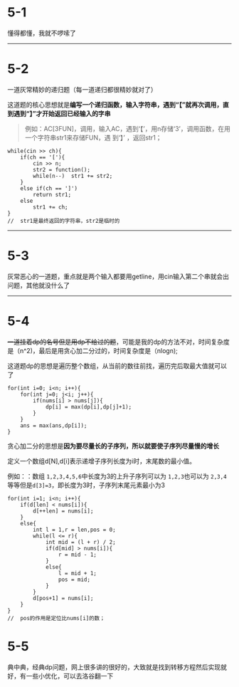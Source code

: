 # 5-1

懂得都懂，我就不啰嗦了

***

# 5-2

一道灰常精妙的递归题（每一道递归都很精妙就对了）

这道题的核心思想就是**编写一个递归函数，输入字符串，遇到“【”就再次调用，直到遇到“】”才开始返回已经输入的字串**

> 例如：AC[3FUN]，调用，输入AC，遇到‘【’，用n存储‘3’，调用函数，在用一个字符串str1来存储FUN，遇	     到‘】’ ，返回str1；

```
while(cin >> ch){
	if(ch == '['){
		cin >> n;
		str2 = function();
		while(n--)	str1 += str2;
	}
	else if(ch == ']')
		return str1;
	else
		str1 += ch;
}
//	str1是最终返回的字符串，str2是临时的
```

***

# 5-3

灰常恶心的一道题，重点就是两个输入都要用getline，用cin输入第二个串就会出问题，其他就没什么了

***

# 5-4

~~一道挂着dp的名号但是用dp不给过的题~~，可能是我的dp的方法不对，时间复杂度是（n^2)，最后是用贪心加二分过的，时间复杂度是（nlogn);

这道题dp的思想是遍历整个数组，从当前的数往前找，遍历完后取最大值就可以了

```
for(int i=0; i<n; i++){
	for(int j=0; j<i; j++){
		if(nums[i] > nums[j]){
			dp[i] = max(dp[i],dp[j]+1);
		}
	}
	ans = max(ans,dp[i]);
}
```

贪心加二分的思想是**因为要尽量长的子序列，所以就要使子序列尽量慢的增长**

定义一个数组d[N],d[i]表示递增子序列长度为i时，末尾数的最小值。

例如：：数组 `1,2,3,4,5,6`中长度为3的上升子序列可以为 `1,2,3`也可以为 `2,3,4`等等但是`d[3]=3`，即长度为3时，子序列末尾元素最小为3

```
for(int i=1; i<n; i++){
	if(d[len] < nums[i]){
		d[++len] = nums[i];
	}
	else{
		int l = 1,r = len,pos = 0;
		while(l <= r){
			int mid = (l + r) / 2;
			if(d[mid] > nums[i]){
				r = mid - 1;
			}
			else{
				l = mid + 1;
				pos = mid; 
			}
		}
		d[pos+1] = nums[i];
	}
}
//	pos的作用是定位比nums[i]的数；
```

# 5-5

典中典，经典dp问题，网上很多讲的很好的，大致就是找到转移方程然后实现就好，有一些小优化，可以去洛谷翻一下